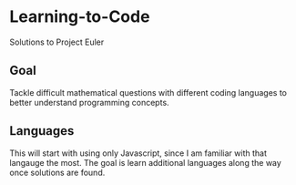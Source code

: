 # Learning-to-Code
Solutions to Project Euler

## Goal
Tackle difficult mathematical questions with different coding languages to better understand programming concepts.

## Languages
This will start with using only Javascript, since I am familiar with that langauge the most. The goal is learn additional languages along the way once solutions are found.